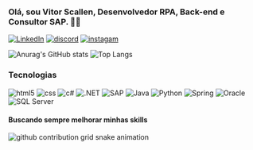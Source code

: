 
### Olá, sou Vitor Scallen, Desenvolvedor RPA, Back-end e Consultor SAP. ✌🏼

[![LinkedIn](https://img.shields.io/badge/LinkedIn-0077B5?style=for-the-badge&logo=linkedin&logoColor=white)](https://www.linkedin.com/in/vitor-scallen-560b21172/)
[![discord](https://img.shields.io/badge/Discord-7289DA?style=for-the-badge&logo=discord&logoColor=white)](https://discord.com/users/vitorscallen)
[![instagam](https://img.shields.io/badge/Instagram-E4405F?style=for-the-badge&logo=instagram&logoColor=whitee)](https://www.instagram.com/vitorscallen_/)

![Anurag's GitHub stats](https://github-readme-stats.vercel.app/api?username=vitorscallen77&show_icons=true&theme=highcontrast&cache=none)
![Top Langs](https://github-readme-stats.vercel.app/api/top-langs/?username=vitorscallen77&layout=compact&theme=highcontrast&cache=none)

### Tecnologias

<div style="display: inline-block;">
    <img align="center" alt="html5" src="https://img.shields.io/badge/HTML-239120?style=for-the-badge&logo=html5&logoColor=white" />
    <img align="center" alt="css" src="https://img.shields.io/badge/CSS-239120?&style=for-the-badge&logo=css3&logoColor=white" />
    <img align="center" alt="c#" src="https://img.shields.io/badge/C%23-239120?style=for-the-badge&logo=c-sharp&logoColor=white" />
    <img align="center" alt=".NET" src="https://img.shields.io/badge/.NET-5C2D91?style=for-the-badge&logo=.net&logoColor=white" />
    <img align="center" alt="SAP" src="https://img.shields.io/badge/SAP-0FAAFF?style=for-the-badge&logo=sap&logoColor=white" />
    <img align="center" alt="Java" src="https://img.shields.io/badge/Java-ED8B00?style=for-the-badge&logo=openjdk&logoColor=white" />
    <img align="center" alt="Python" src="https://img.shields.io/badge/Python-3776AB?style=for-the-badge&logo=python&logoColor=white" />
    <img align="center" alt="Spring" src="https://img.shields.io/badge/Spring-6DB33F?style=for-the-badge&logo=spring&logoColor=white" />
    <img align="center" alt="Oracle" src="https://img.shields.io/badge/Oracle-F80000?style=for-the-badge&logo=oracle&logoColor=white" />
    <img align="center" alt="SQL Server" src="https://img.shields.io/badge/Microsoft_SQL_Server-CC2927?style=for-the-badge&logo=microsoft-sql-server&logoColor=white" />
</div><br/>

<h4>Buscando sempre melhorar minhas skills</h4>

<picture>
  <source media="(prefers-color-scheme: dark)" srcset="https://raw.githubusercontent.com/vitorscallen77/vitorscallen77/output/github-contribution-grid-snake-dark.svg">
  <source media="(prefers-color-scheme: light)" srcset="https://raw.githubusercontent.com/vitorscallen77/vitorscallen77/output/github-contribution-grid-snake.svg">
  <img alt="github contribution grid snake animation" src="https://raw.githubusercontent.com/vitorscallen77/vitorscallen77/output/github-contribution-grid-snake.svg">
</picture>
